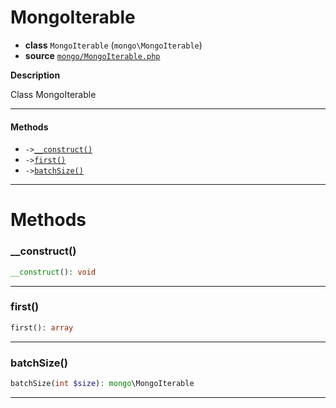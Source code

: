 # MongoIterable

- **class** `MongoIterable` (`mongo\MongoIterable`)
- **source** [`mongo/MongoIterable.php`](./src/main/resources/JPHP-INF/sdk/mongo/MongoIterable.php)

**Description**

Class MongoIterable

---

#### Methods

- `->`[`__construct()`](#method-__construct)
- `->`[`first()`](#method-first)
- `->`[`batchSize()`](#method-batchsize)

---
# Methods

<a name="method-__construct"></a>

### __construct()
```php
__construct(): void
```

---

<a name="method-first"></a>

### first()
```php
first(): array
```

---

<a name="method-batchsize"></a>

### batchSize()
```php
batchSize(int $size): mongo\MongoIterable
```

---
